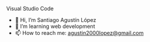 Visual Studio Code


- 👋 Hi, I’m Santiago Agustín López
- 🌱 I’m learning web development
- 📫 How to reach me: agustin2000lopez@gmail.com

